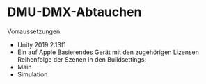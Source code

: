 # DMU-DMX-Abtauchen

Vorraussetzungen:
- Unity 2019.2.13f1
- Ein auf Apple Basierendes Gerät mit den zugehörigen Lizensen
Reihenfolge der Szenen in den Buildsettings:
- Main
- Simulation
